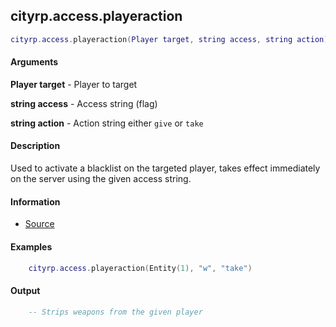 
## cityrp.access.playeraction

```lua
cityrp.access.playeraction(Player target, string access, string action)
```

#### Arguments

**Player target** - Player to target

**string access** - Access string (flag)

**string action** - Action string either `give` or `take`

#### Description
Used to activate a blacklist on the targeted player, takes effect immediately on the server using the given access string.

#### Information
* [Source](https://app.assembla.com/spaces/roleplaygamemode/subversion/source/HEAD/gamemode/core/libraries/sv_access.lua#ln434)

#### Examples
```lua
	cityrp.access.playeraction(Entity(1), "w", "take")
```

#### Output
```lua
	-- Strips weapons from the given player
```
